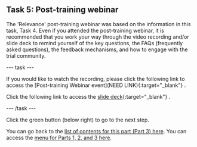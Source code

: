 ## Task 5: Post-training webinar

The 'Relevance' post-training webinar was based on the information in this task, Task 4. Even if you attended the post-training webinar, it is recommended that you work your way through the video recording and/or slide deck to remind yourself of the key questions, the FAQs (frequently asked questions), the feedback mechanisms, and how to engage with the trial community. 

--- task ---

If you would like to watch the recording, please click the following link to access the [Post-training Webinar event](NEED LINK){:target="_blank"} .

Click the following link to access the [slide deck](https://ncce.io/OCsl4I){:target="_blank"} .

--- /task ---

Click the green button (below right) to go to the next step.

You can go back to the [list of contents for this part (Part 3) here](https://projects.raspberrypi.org/en/projects/Year8-RelevanceTraining-Part3-GBICi4). 
You can access the [menu for Parts 1, 2, and 3 here](https://projects.raspberrypi.org/en/pathways/year8-relevancetraining-gbici4).

